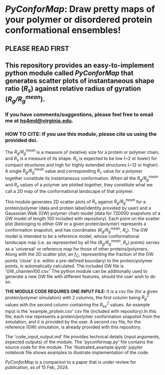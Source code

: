 # _PyConforMap_: Draw pretty maps of your polymer or disordered protein conformational ensembles!

## PLEASE READ FIRST

## This repository provides an easy-to-implement python module called _PyConforMap_ that generates scatter plots of instantaneous shape ratio (_R<sub>s</sub>_) against relative radius of gyration (_R<sub>g</sub>/R<sub>g</sub><sup>mean</sup>_).

### If you have comments/suggestions, please feel free to email me at hs4md@virginia.edu.

### HOW TO CITE: If you use this module, please cite us using the provided doi. 

The _R<sub>g</sub>/R<sub>g</sub><sup>mean</sup>_ is a measure of (relative) size for a protein or polymer chain, and _R<sub>s</sub>_ is a measure of its shape. _R<sub>s</sub>_ is expected to be low (~2 or lower) for compact structures and high for highly extended structures (~12 or higher). A single _R<sub>g</sub>/R<sub>g</sub><sup>mean</sup>_ value and corresponding _R<sub>s</sub>_ value for a polymer together constitute its instantaneous conformation. When all the _R<sub>g</sub>/R<sub>g</sub><sup>mean</sup>_ and  _R<sub>s</sub>_ values of a polymer are plotted together, they constitute what we call a 2D map of the conformational landscape of that polymer.

This module generates 2D scatter plots of _R<sub>s</sub>_ against _R<sub>g</sub>/R<sub>g</sub><sup>mean</sup>_ for a protein/polymer (data and protein label/identity provided by user) and a Gausssian Walk (GW) polymer chain model (data for 720000 snapshots of a GW model of length 100 included with repository). Each point on the scatter plot (belonging to either GW or a given protein/polymer) represents a conformation snapshot, and has coordinates (_R<sub>g</sub>/R<sub>g</sub><sup>mean</sup>_, _R<sub>s</sub>_). The GW model is intended to be a reference model, whose conformational landscape map (i.e. as represented by all the (_R<sub>g</sub>/R<sub>g</sub><sup>mean</sup>_, _R<sub>s</sub>_) points) serves as a 'universal' or reference map for those of other proteins/polymers. Along with the 2D scatter plot, an _f<sub>C</sub>_, representing the fraction of the GW points 'close' (i.e. within a pre-defined boundary) to the protein/polymer points, is automatically calculated. The included GW file is 'GW_chainlen100.csv.' The python module can be additionally used to generate a new GW file with different features, should the user wish to do so.

**THE MODULE CODE REQUIRES ONE INPUT FILE:** It is a csv file (for a given protein/polymer simulation) with 2 columns, the first column being _R<sub>g</sub><sup>2</sup>_ values with the second column containing the _R<sub>ee</sub><sup>2</sup>_ values. An example input is the 'example_protein.csv' csv file (included with repository).In this file, each row represents a protein/polymer conformation snapshot from the simulation, and it is provided by the user. A second csv file, for the reference (GW) simulation, is already provided with this repository.  

The 'code_input_output.md' file provides technical details (input arguments, expected outputs) of the module. The 'pyconformap.py' file contains the source code for the module.  The 'illustrated_example.ipynb' jupyter notebook file shows examples to illustrate implementation of the code. 

_PyConforMap_ is a companion to a paper that is under review for publication, as of 15 Feb, 2024. 